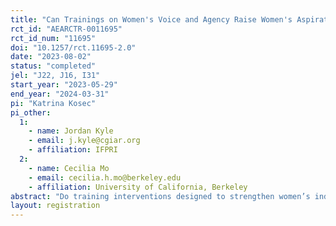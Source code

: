 ```yaml
---
title: "Can Trainings on Women's Voice and Agency Raise Women's Aspirations, Entrepreneurial Activities, and Well-being? Evidence From Rural Nigeria"
rct_id: "AEARCTR-0011695"
rct_id_num: "11695"
doi: "10.1257/rct.11695-2.0"
date: "2023-08-02"
status: "completed"
jel: "J22, J16, I31"
start_year: "2023-05-29"
end_year: "2024-03-31"
pi: "Katrina Kosec"
pi_other:
  1:
    - name: Jordan Kyle
    - email: j.kyle@cgiar.org
    - affiliation: IFPRI
  2:
    - name: Cecilia Mo
    - email: cecilia.h.mo@berkeley.edu
    - affiliation: University of California, Berkeley
abstract: "Do training interventions designed to strengthen women’s individual and collective efficacy and political participation influence their economic behaviors and outcomes--specifically, their aspirations, entrepreneurial activities, and well-being? What, if any, additive effects do training interventions intended to improve husbands' allyship in women's empowerment and gender equality play? We will answer these questions with a randomized control trial to be implemented in 450 communities (i.e., wards) across three southwestern states of Nigeria (Ogun, Osun, and Oyo) in 2023. In both treatment and control communities, we will recruit previously unaffiliated women to join women’s action committees (WACs) to be trained by ActionAid Nigeria: 1/3 of WACs (control group) will receive basic training in civic education; 1/3 (treatment group 1) will receive civic education training in addition to intensive training in advocacy, leadership, and organizing; and 1/3 (treatment group 2) will receive the same trainings as treatment group 1 and their husbands will be invited to participate in a parallel men's training focused on men's allyship in women's empowerment and gender equality.  In addition to their effects on economic behaviors and outcomes, we will also examine potential mechanisms explaining these effects, by considering the effects of treatment on measures of women's beliefs in self- and group efficacy; women's locus of control; women's self-esteem; women's trust levels; women's perceptions of the cause of poverty; women’s own gender norms about views on appropriate roles for women; and intra-household bargaining power between husbands and wives over economic decision-making. If we secure additional funding, we will also assess whether husbands’ gender norms about appropriate roles for women; husbands’ supportive actions to facilitate women’s activities outside the home; husband's beliefs that supporting women's participation is socially normative; and recognition that men have an important role to play in supporting women's participation are mechanisms."
layout: registration
---
```


